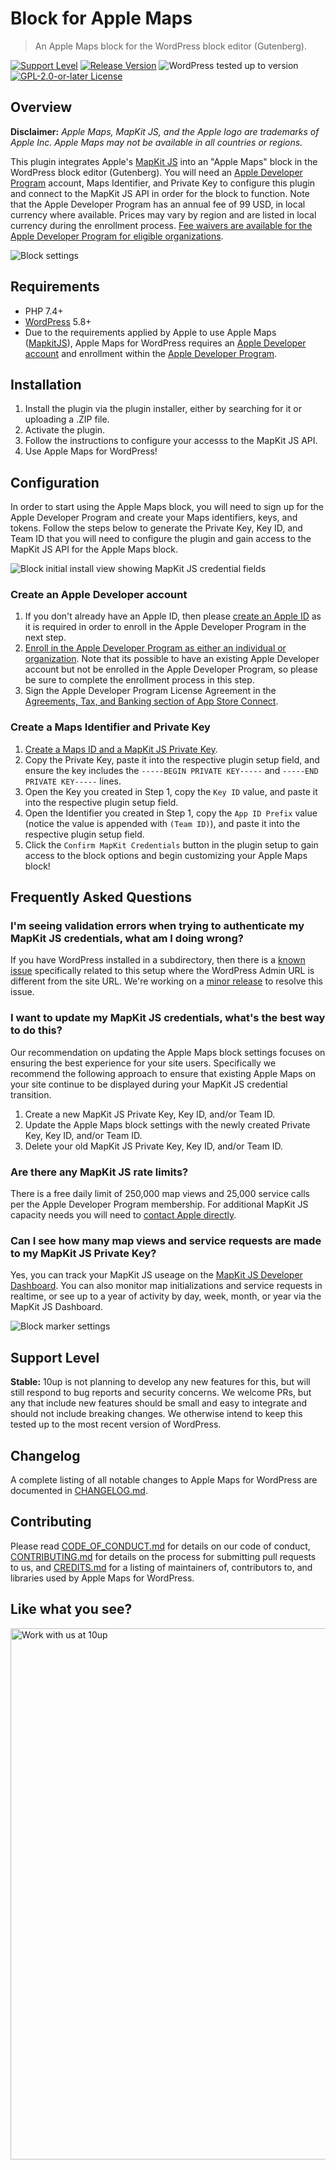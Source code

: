 # Block for Apple Maps

> An Apple Maps block for the WordPress block editor (Gutenberg).

[![Support Level](https://img.shields.io/badge/support-stable-blue.svg)](#support-level) [![Release Version](https://img.shields.io/github/release/10up/maps-block-apple.svg)](https://github.com/10up/maps-block-apple/releases/latest) ![WordPress tested up to version](https://img.shields.io/wordpress/plugin/tested/maps-block-apple?label=WordPress) [![GPL-2.0-or-later License](https://img.shields.io/github/license/10up/maps-block-apple.svg)](https://github.com/10up/maps-block-apple/blob/develop/LICENSE.md)

## Overview

**Disclaimer:** _Apple Maps, MapKit JS, and the Apple logo are trademarks of Apple Inc.  Apple Maps may not be available in all countries or regions._

This plugin integrates Apple's [MapKit JS](https://developer.apple.com/maps/mapkitjs/) into an "Apple Maps" block in the WordPress block editor (Gutenberg).  You will need an [Apple Developer Program](https://developer.apple.com/programs/) account, Maps Identifier, and Private Key to configure this plugin and connect to the MapKit JS API in order for the block to function.  Note that the Apple Developer Program has an annual fee of 99 USD, in local currency where available.  Prices may vary by region and are listed in local currency during the enrollment process.  [Fee waivers are available for the Apple Developer Program for eligible organizations](https://developer.apple.com/support/membership-fee-waiver/).

![Block settings](.wordpress-org/screenshot-1.png "Example of Apple Maps block in the new WordPress editor")

## Requirements

* PHP 7.4+
* [WordPress](http://wordpress.org/) 5.8+
* Due to the requirements applied by Apple to use Apple Maps ([MapkitJS](https://developer.apple.com/maps/mapkitjs/)), Apple Maps for WordPress requires an [Apple Developer](https://developer.apple.com/) [account](https://developer.apple.com/account/) and enrollment within the [Apple Developer Program](https://developer.apple.com/programs/).

## Installation

1. Install the plugin via the plugin installer, either by searching for it or uploading a .ZIP file.
1. Activate the plugin.
1. Follow the instructions to configure your accesss to the MapKit JS API.
1. Use Apple Maps for WordPress!

## Configuration

In order to start using the Apple Maps block, you will need to sign up for the Apple Developer Program and create your Maps identifiers, keys, and tokens.  Follow the steps below to generate the Private Key, Key ID, and Team ID that you will need to configure the plugin and gain access to the MapKit JS API for the Apple Maps block.

![Block initial install view showing MapKit JS credential fields](.wordpress-org/screenshot-3.png "Example of Apple Maps block showing MapKit JS credential fields in the new WordPress editor")

### Create an Apple Developer account

1. If you don't already have an Apple ID, then please [create an Apple ID](https://appleid.apple.com/account#!&page=create) as it is required in order to enroll in the Apple Developer Program in the next step.
1. [Enroll in the Apple Developer Program as either an individual or organization](https://developer.apple.com/programs/enroll/).  Note that its possible to have an existing Apple Developer account but not be enrolled in the Apple Developer Program, so please be sure to complete the enrollment process in this step.
1. Sign the Apple Developer Program License Agreement in the [Agreements, Tax, and Banking section of App Store Connect](https://appstoreconnect.apple.com/WebObjects/iTunesConnect.woa/da/jumpTo?page=contracts).

### Create a Maps Identifier and Private Key

1. [Create a Maps ID and a MapKit JS Private Key](https://developer.apple.com/documentation/mapkitjs/creating_a_maps_identifier_and_a_private_key).
1. Copy the Private Key, paste it into the respective plugin setup field, and ensure the key includes the `-----BEGIN PRIVATE KEY-----` and `-----END PRIVATE KEY-----` lines.
1. Open the Key you created in Step 1, copy the `Key ID` value, and paste it into the respective plugin setup field.
1. Open the Identifier you created in Step 1, copy the `App ID Prefix` value (notice the value is appended with `(Team ID)`), and paste it into the respective plugin setup field.
1. Click the `Confirm MapKit Credentials` button in the plugin setup to gain access to the block options and begin customizing your Apple Maps block!

## Frequently Asked Questions

### I'm seeing validation errors when trying to authenticate my MapKit JS credentials, what am I doing wrong?

If you have WordPress installed in a subdirectory, then there is a [known issue](https://github.com/10up/maps-block-apple/issues/34) specifically related to this setup where the WordPress Admin URL is different from the site URL.  We're working on a [minor release](https://github.com/10up/maps-block-apple/milestone/3) to resolve this issue.

### I want to update my MapKit JS credentials, what's the best way to do this?

Our recommendation on updating the Apple Maps block settings focuses on ensuring the best experience for your site users.  Specifically we recommend the following approach to ensure that existing Apple Maps on your site continue to be displayed during your MapKit JS credential transition.

1. Create a new MapKit JS Private Key, Key ID, and/or Team ID.
2. Update the Apple Maps block settings with the newly created Private Key, Key ID, and/or Team ID.
3. Delete your old MapKit JS Private Key, Key ID, and/or Team ID.

### Are there any MapKit JS rate limits?

There is a free daily limit of 250,000 map views and 25,000 service calls per the Apple Developer Program membership.  For additional MapKit JS capacity needs you will need to [contact Apple directly](https://developer.apple.com/contact/request/mapkitjs/).

### Can I see how many map views and service requests are made to my MapKit JS Private Key?

Yes, you can track your MapKit JS useage on the [MapKit JS Developer Dashboard](https://maps.developer.apple.com/).  You can also monitor map initializations and service requests in realtime, or see up to a year of activity by day, week, month, or year via the MapKit JS Dashboard.

![Block marker settings](.wordpress-org/screenshot-2.png "Example of Apple Maps block showing Marker settings in the new WordPress editor")

## Support Level

**Stable:** 10up is not planning to develop any new features for this, but will still respond to bug reports and security concerns. We welcome PRs, but any that include new features should be small and easy to integrate and should not include breaking changes. We otherwise intend to keep this tested up to the most recent version of WordPress.

## Changelog

A complete listing of all notable changes to Apple Maps for WordPress are documented in [CHANGELOG.md](https://github.com/10up/maps-block-apple/blob/develop/CHANGELOG.md).

## Contributing

Please read [CODE_OF_CONDUCT.md](https://github.com/10up/maps-block-apple/blob/develop/CODE_OF_CONDUCT.md) for details on our code of conduct, [CONTRIBUTING.md](https://github.com/10up/maps-block-apple/blob/develop/CONTRIBUTING.md) for details on the process for submitting pull requests to us, and [CREDITS.md](https://github.com/10up/maps-block-apple/blob/develop/CREDITS.md) for a listing of maintainers of, contributors to, and libraries used by Apple Maps for WordPress.

## Like what you see?

<a href="http://10up.com/contact/"><img src="https://10up.com/uploads/2016/10/10up-Github-Banner.png" width="850" alt="Work with us at 10up"></a>
